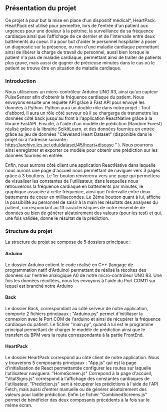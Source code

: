 ## Présentation du projet
Ce projet à pour but la mise en place d'un dispositif médical*, HeartPack. HeartPack est utilisé pour permettre, lors de l'entrée d'un patient aux urgences pour une douleur à la poitrine, la surveillance de sa fréquence cardiaque ainsi que l'affichage de ce dernier et de l'intervalle entre deux battements du coeur. Il a pour but d'aider le personnel hospitalier à poser un diagnostic sur la présence, ou non d'une maladie cardiaque permettant ainsi de libérer la charge de travail du personnel, aussi bien lorsque le patient n'a pas de maladie cardiaque, permettant ainsi de traiter de patients plus grave, mais aussi de gagner de précieuse minutes dans le cas où le patient se trouve être en situation de maladie cardiaque.

### Introduction
Nous utiliserons un micro-contrôleur Arduino UNO R3, ainsi qu'un capteur PulseSensor afin d'obtenir la fréquence cardiaque du patient. Nous envoyons ensuite une requête API grâce à Fast API pour envoyé les données à Python. Python aura un double rôle dans notre projet : Tout d'abbord, il aura un rôle côté serveur où il se chargerga de transmettre les données côté back jusqu'au front à l'application ReactNative grâce à la libraire FastAPI. Ensuite, à l'aide d'un modèle de prédiction (Random Forest) réalisé grâce à la librairie ScikitLearn, et des données fournies en entrée grâce au jeu de données "Cleveland Heart Dataset" (disponible dans le projet ou à l'adresse suivante : https://archive.ics.uci.edu/dataset/45/heart+disease " ). Nous pourrons ainsi enregistrer et exporter ce modèle pour obtenir une prédiction sur les données fournies en entrée.

Enfin, nous aurrons côté client une application ReactNative dans laquelle nous aurons une page d'accueil nous permettant de naviguer vers 3 pages grâce à 3 bouttons. Le 1er bouton renvererra vers une page qui permettera de visualiser les constantes de l'utilisateur, dans lesquelles nous retrouverons la fréquence cardiaque en battements par minutes, le graphique associée à cette fréquence, ainsi que l'intervalle entre deux battements de coeur en millisecondes. Le 2ème boutton quant à lui, affiche la possibilité au personnel de saisir à la main les résultats des analyses du patient, correspondant au 13 caractéristiques de notre ensemble de données ou bien de générer aléatoirement des valeurs (pour les test) et qui, une fois validée, donne le résultat de la prédiction.

### Structure du projet

La structure du projet se compose de 5 dossiers principaux :

#### Arduino

Le dossier Arduino cotient le code réalisé en C++ (langage de programmation natif d'Arduino) permettant de réalisé la récoltes des données sur l'entrée analogique A0 de notre micro-contrôleur UNO R3. Une fois les données récoltées, nous les envoyons à l'aide du Port COM11 sur lequel est branché notre Arduino

#### Back

Le dossier Back, correspondant au côté serveur de notre application, comporte 2 fichiers principaux : "Arduino.py" permet d'initiliaser la connexion avec le Port COM de l'arduino et ainsi de récupérer la fréquence cardiaque du patient. Le fichier "main.py", quand à lui est le programme principal permettant de charger le modèle de prédiction ainsi que le transfert du BPM vers la route correspondante à la partie FrontEnd.

#### HeartPack

Le dossier HeartPack correspond au côté client de notre application. Nous y trouverons 5 composants principaux : "App.js" qui est la page d'initialisation de React permettantde configurer les routes sur laquelle l'utilisateur naviguera. "HomeScreen.js" Correpond à la page d'accueil, "VitalSigns.js" correspond à l'affichage des constantes cardiaques de l'utilisateur, "Prediction.js" sert à récupérer les prédictions à l'aide de l'API Fetch, mais aussi d'entrer manuelle ou de générer aléatoirement des valeurs pour ladite prédiction. Enfin Le fichier "CombinedScreens.js" permet de bénéficier des deux composants précédents à la fois sur le même écran.
